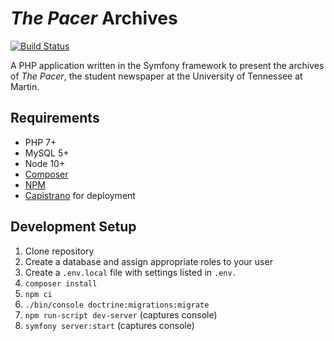 # _The Pacer_ Archives

[![Build Status](https://travis-ci.com/thepacer/pacer-archives-symfony.svg?branch=master)](https://travis-ci.com/thepacer/pacer-archives-symfony)

A PHP application written in the Symfony framework to present the archives of _The Pacer_, the student newspaper at the University of Tennessee at Martin.

## Requirements

- PHP 7+
- MySQL 5+
- Node 10+
- [Composer](https://getcomposer.org/)
- [NPM](https://www.npmjs.com/)
- [Capistrano](https://capistranorb.com/documentation/getting-started/installation/) for deployment

## Development Setup

1. Clone repository
1. Create a database and assign appropriate roles to your user
1. Create a `.env.local` file with settings listed in `.env.`
1. `composer install`
1. `npm ci`
1. `./bin/console doctrine:migrations:migrate`
1. `npm run-script dev-server` (captures console)
1. `symfony server:start` (captures console)
